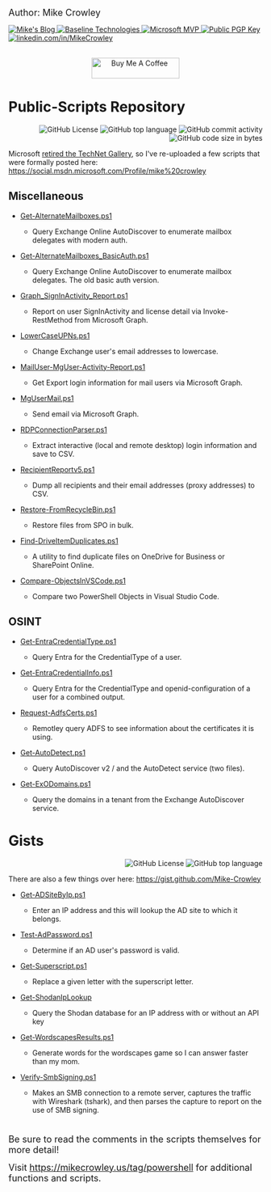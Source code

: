 <span style="font-size:large;">Author: Mike Crowley</span>

<p align="left">
    <a href="https://mikecrowley.us">
        <img alt="Mike's Blog"
            src="https://img.shields.io/badge/Mike's-Blog-darkgreen?link=https%3A%2F%2Fmikecrowley.us">
    </a>
    <a href="https://www.baselinetechnologies.com">
        <img alt="Baseline Technologies"
            src="https://img.shields.io/badge/Baseline-Technologies-darkorange?link=https%3A%2F%2Fwww.baselinetechnologies.com">
    </a>
    <a href="https://github.com/Mike-Crowley/Public-Scripts">
        <img alt="Microsoft MVP"
            src="https://img.shields.io/badge/Microsoft_MVP-2010--2018-blue">
    </a>
    <a href="https://mikecrowley.files.wordpress.com/2020/06/8f158f9484a5cee37192077e0979564af679d0bb.asc">
        <img alt="Public PGP Key"
            src="https://img.shields.io/badge/PGP%2FGPG-Key-darkred?link=https%3A%2F%2Fmikecrowley.files.wordpress.com%2F2020%2F06%2F8f158f9484a5cee37192077e0979564af679d0bb.asc">
    </a>
    <a href="http://www.linkedin.com/in/mikecrowley">
        <img alt="linkedin.com/in/MikeCrowley"
            src="https://img.shields.io/badge/LinkedIn-mikecrowley-0077B5.svg?logo=LinkedIn">
    </a>
</p>

<p align="center">
    <br>
    <a href="https://www.buymeacoffee.com/mikecrowley" target="_blank">
        <img alt="Buy Me A Coffee" src="https://cdn.buymeacoffee.com/buttons/default-orange.png" height="41"
            width="174">
    </a>
</p>

# Public-Scripts Repository

<p align="right">  
<img alt="GitHub License" src="https://img.shields.io/github/license/Mike-Crowley/Public-Scripts">
<img alt="GitHub top language" src="https://img.shields.io/github/languages/top/Mike-Crowley/Public-Scripts">
<img alt="GitHub commit activity" src="https://img.shields.io/github/commit-activity/t/Mike-Crowley/Public-Scripts">
<img alt="GitHub code size in bytes" src="https://img.shields.io/github/languages/code-size/Mike-Crowley/Public-Scripts">
</p>

Microsoft [retired the TechNet Gallery](https://learn.microsoft.com/en-us/teamblog/technet-gallery-retirement), so I've re-uploaded a few scripts that were formally posted here: https://social.msdn.microsoft.com/Profile/mike%20crowley

## Miscellaneous

+ [Get-AlternateMailboxes.ps1](./Get-AlternateMailboxes.ps1)

  + Query Exchange Online AutoDiscover to enumerate mailbox delegates with modern auth.

+ [Get-AlternateMailboxes_BasicAuth.ps1](./Get-AlternateMailboxes_BasicAuth.ps1)

  + Query Exchange Online AutoDiscover to enumerate mailbox delegates. The old basic auth version.

+ [Graph_SignInActivity_Report.ps1](./Graph_SignInActivity_Report.ps1)

  + Report on user SignInActivity and license detail via Invoke-RestMethod from Microsoft Graph.

+ [LowerCaseUPNs.ps1](./LowerCaseUPNs.ps1)

  + Change Exchange user's email addresses to lowercase.

+ [MailUser-MgUser-Activity-Report.ps1](./MailUser-MgUser-Activity-Report.ps1)

  + Get Export login information for mail users via Microsoft Graph.

+ [MgUserMail.ps1](./MgUserMail.ps1)

  + Send email via Microsoft Graph.

+ [RDPConnectionParser.ps1](./RDPConnectionParser.ps1)

  + Extract interactive (local and remote desktop) login information and save to CSV.

+ [RecipientReportv5.ps1](./RecipientReportv5.ps1)

  + Dump all recipients and their email addresses (proxy addresses) to CSV.

+ [Restore-FromRecycleBin.ps1](./Restore-FromRecycleBin.ps1)

  + Restore files from SPO in bulk.
  
+ [Find-DriveItemDuplicates.ps1](./Find-DriveItemDuplicates.ps1)

  + A utility to find duplicate files on OneDrive for Business or SharePoint Online.

+ [Compare-ObjectsInVSCode.ps1](./Compare-ObjectsInVSCode.ps1)

  + Compare two PowerShell Objects in Visual Studio Code.

## OSINT

+ [Get-EntraCredentialType.ps1](./OSINT/Get-EntraCredentialType.ps1)

  + Query Entra for the CredentialType of a user.

+ [Get-EntraCredentialInfo.ps1](./OSINT/Get-EntraCredentialInfo.ps1)

  + Query Entra for the CredentialType and openid-configuration of a user for a combined output.

+ [Request-AdfsCerts.ps1](./OSINT/Request-AdfsCerts.ps1)

  + Remotley query ADFS to see information about the certificates it is using.

+ [Get-AutoDetect.ps1](./OSINT/AutoDetect-AutoDiscover-v2)

  + Query AutoDiscover v2 / and the AutoDetect service (two files).

+ [Get-ExODomains.ps1](./OSINT/Get-ExODomains.ps1)

  + Query the domains in a tenant from the Exchange AutoDiscover service.

# Gists

<p align="right">  
<img alt="GitHub License" src="https://img.shields.io/github/license/Mike-Crowley/Public-Scripts">
<img alt="GitHub top language" src="https://img.shields.io/github/languages/top/Mike-Crowley/Public-Scripts">
</p>

There are also a few things over here: https://gist.github.com/Mike-Crowley

+ [Get-ADSiteByIp.ps1](https://gist.github.com/Mike-Crowley/3ad9472a2ab365c723f2272da197eabf)

  + Enter an IP address and this will lookup the AD site to which it belongs.

+ [Test-AdPassword.ps1](https://gist.github.com/Mike-Crowley/0cfaf1a8733b530e8f00acb59dec771f)

  + Determine if an AD user's password is valid.

+ [Get-Superscript.ps1](https://gist.github.com/Mike-Crowley/b2a63bfe6bd533452bca3125037594a1)

  + Replace a given letter with the superscript letter.

+ [Get-ShodanIpLookup](https://gist.github.com/Mike-Crowley/ff3c432ad921799b736b45dff828acca)

  + Query the Shodan database for an IP address with or without an API key

+ [Get-WordscapesResults.ps1](https://gist.github.com/Mike-Crowley/09a03b770ab94af01147d4c7f9a10460)

  + Generate words for the wordscapes game so I can answer faster than my mom.

+ [Verify-SmbSigning.ps1](https://gist.github.com/Mike-Crowley/4aa9d0913ef0518e79034e5cdc56daf4)

  + Makes an SMB connection to a remote server, captures the traffic with Wireshark (tshark), and then parses the capture to report on the use of SMB signing.

#

<span style="font-size:large;">Be sure to read the comments in the scripts themselves for more detail!</span>

<span style="font-size:large;">Visit https://mikecrowley.us/tag/powershell for additional functions and scripts.</span>

